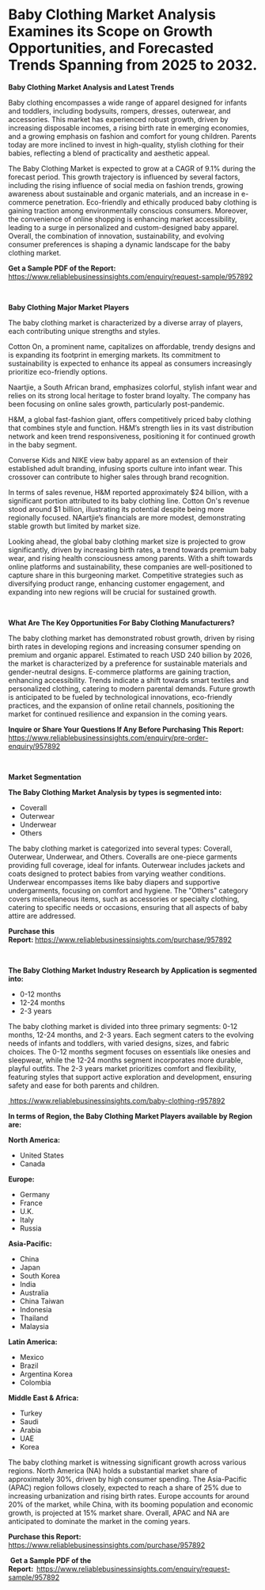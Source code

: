 <p><h1>Baby Clothing Market Analysis Examines its Scope on Growth Opportunities, and Forecasted Trends Spanning from 2025 to 2032.</h1></p><p><strong>Baby Clothing Market Analysis and Latest Trends</strong></p>
<p><p>Baby clothing encompasses a wide range of apparel designed for infants and toddlers, including bodysuits, rompers, dresses, outerwear, and accessories. This market has experienced robust growth, driven by increasing disposable incomes, a rising birth rate in emerging economies, and a growing emphasis on fashion and comfort for young children. Parents today are more inclined to invest in high-quality, stylish clothing for their babies, reflecting a blend of practicality and aesthetic appeal.</p><p>The Baby Clothing Market is expected to grow at a CAGR of 9.1% during the forecast period. This growth trajectory is influenced by several factors, including the rising influence of social media on fashion trends, growing awareness about sustainable and organic materials, and an increase in e-commerce penetration. Eco-friendly and ethically produced baby clothing is gaining traction among environmentally conscious consumers. Moreover, the convenience of online shopping is enhancing market accessibility, leading to a surge in personalized and custom-designed baby apparel. Overall, the combination of innovation, sustainability, and evolving consumer preferences is shaping a dynamic landscape for the baby clothing market.</p></p>
<p><strong>Get a Sample PDF of the Report:&nbsp;</strong> <a href="https://www.reliablebusinessinsights.com/enquiry/request-sample/957892?utm_campaign=1789&utm_medium=2&utm_source=Github&utm_content=ia&utm_term=15042025&utm_id=baby-clothing">https://www.reliablebusinessinsights.com/enquiry/request-sample/957892</a></p>
<p>&nbsp;</p>
<p><strong>Baby Clothing Major Market Players</strong></p>
<p><p>The baby clothing market is characterized by a diverse array of players, each contributing unique strengths and styles. </p><p>Cotton On, a prominent name, capitalizes on affordable, trendy designs and is expanding its footprint in emerging markets. Its commitment to sustainability is expected to enhance its appeal as consumers increasingly prioritize eco-friendly options.</p><p>Naartjie, a South African brand, emphasizes colorful, stylish infant wear and relies on its strong local heritage to foster brand loyalty. The company has been focusing on online sales growth, particularly post-pandemic.</p><p>H&M, a global fast-fashion giant, offers competitively priced baby clothing that combines style and function. H&M’s strength lies in its vast distribution network and keen trend responsiveness, positioning it for continued growth in the baby segment.</p><p>Converse Kids and NIKE view baby apparel as an extension of their established adult branding, infusing sports culture into infant wear. This crossover can contribute to higher sales through brand recognition.</p><p>In terms of sales revenue, H&M reported approximately $24 billion, with a significant portion attributed to its baby clothing line. Cotton On's revenue stood around $1 billion, illustrating its potential despite being more regionally focused. NAartjie’s financials are more modest, demonstrating stable growth but limited by market size.</p><p>Looking ahead, the global baby clothing market size is projected to grow significantly, driven by increasing birth rates, a trend towards premium baby wear, and rising health consciousness among parents. With a shift towards online platforms and sustainability, these companies are well-positioned to capture share in this burgeoning market. Competitive strategies such as diversifying product range, enhancing customer engagement, and expanding into new regions will be crucial for sustained growth.</p></p>
<p>&nbsp;</p>
<p><strong>What Are The Key Opportunities For Baby Clothing Manufacturers?</strong></p>
<p><p>The baby clothing market has demonstrated robust growth, driven by rising birth rates in developing regions and increasing consumer spending on premium and organic apparel. Estimated to reach USD 240 billion by 2026, the market is characterized by a preference for sustainable materials and gender-neutral designs. E-commerce platforms are gaining traction, enhancing accessibility. Trends indicate a shift towards smart textiles and personalized clothing, catering to modern parental demands. Future growth is anticipated to be fueled by technological innovations, eco-friendly practices, and the expansion of online retail channels, positioning the market for continued resilience and expansion in the coming years.</p></p>
<p><strong>Inquire or Share Your Questions If Any Before Purchasing This Report:</strong> <a href="https://www.reliablebusinessinsights.com/enquiry/pre-order-enquiry/957892?utm_campaign=1789&utm_medium=2&utm_source=Github&utm_content=ia&utm_term=15042025&utm_id=baby-clothing">https://www.reliablebusinessinsights.com/enquiry/pre-order-enquiry/957892</a></p>
<p>&nbsp;</p>
<p><strong>Market Segmentation</strong></p>
<p><strong>The Baby Clothing Market Analysis by types is segmented into:</strong></p>
<p><ul><li>Coverall</li><li>Outerwear</li><li>Underwear</li><li>Others</li></ul></p>
<p><p>The baby clothing market is categorized into several types: Coverall, Outerwear, Underwear, and Others. Coveralls are one-piece garments providing full coverage, ideal for infants. Outerwear includes jackets and coats designed to protect babies from varying weather conditions. Underwear encompasses items like baby diapers and supportive undergarments, focusing on comfort and hygiene. The "Others" category covers miscellaneous items, such as accessories or specialty clothing, catering to specific needs or occasions, ensuring that all aspects of baby attire are addressed.</p></p>
<p><strong>Purchase this Report:&nbsp;</strong><a href="https://www.reliablebusinessinsights.com/purchase/957892?utm_campaign=1789&utm_medium=2&utm_source=Github&utm_content=ia&utm_term=15042025&utm_id=baby-clothing">https://www.reliablebusinessinsights.com/purchase/957892</a></p>
<p>&nbsp;</p>
<p><strong>The Baby Clothing Market Industry Research by Application is segmented into:</strong></p>
<p><ul><li>0-12 months</li><li>12-24 months</li><li>2-3 years</li></ul></p>
<p><p>The baby clothing market is divided into three primary segments: 0-12 months, 12-24 months, and 2-3 years. Each segment caters to the evolving needs of infants and toddlers, with varied designs, sizes, and fabric choices. The 0-12 months segment focuses on essentials like onesies and sleepwear, while the 12-24 months segment incorporates more durable, playful outfits. The 2-3 years market prioritizes comfort and flexibility, featuring styles that support active exploration and development, ensuring safety and ease for both parents and children.</p></p>
<p><a href="https://www.reliablebusinessinsights.com/baby-clothing-r957892?utm_campaign=1789&utm_medium=2&utm_source=Github&utm_content=ia&utm_term=15042025&utm_id=baby-clothing">&nbsp;https://www.reliablebusinessinsights.com/baby-clothing-r957892</a></p>
<p><strong>In terms of Region, the Baby Clothing Market Players available by Region are:</strong></p>
<p>
    <p> <strong> North America: </strong>
        <ul>
            <li>United States</li>
            <li>Canada</li>
        </ul>
        </p> 
    <p> <strong> Europe: </strong>
        <ul>
            <li>Germany</li>
            <li>France</li>
            <li>U.K.</li>
            <li>Italy</li>
            <li>Russia</li>
        </ul>
        </p> 
    <p> <strong> Asia-Pacific: </strong>
        <ul>
            <li>China</li>
            <li>Japan</li>
            <li>South Korea</li>
            <li>India</li>
            <li>Australia</li>
            <li>China Taiwan</li>
            <li>Indonesia</li>
            <li>Thailand</li>
            <li>Malaysia</li>
        </ul>
        </p> 
    <p> <strong> Latin America: </strong>
        <ul>
            <li>Mexico</li>
            <li>Brazil</li>
            <li>Argentina Korea</li>
            <li>Colombia</li>
        </ul>
        </p> 
    <p> <strong> Middle East & Africa: </strong>
        <ul>
            <li>Turkey</li>
            <li>Saudi</li>
            <li>Arabia</li>
            <li>UAE</li>
            <li>Korea</li>
        </ul>
    </p>
    </p>
<p><p>The baby clothing market is witnessing significant growth across various regions. North America (NA) holds a substantial market share of approximately 30%, driven by high consumer spending. The Asia-Pacific (APAC) region follows closely, expected to reach a share of 25% due to increasing urbanization and rising birth rates. Europe accounts for around 20% of the market, while China, with its booming population and economic growth, is projected at 15% market share. Overall, APAC and NA are anticipated to dominate the market in the coming years.</p></p>
<p><strong>Purchase this Report: </strong><a href="https://www.reliablebusinessinsights.com/purchase/957892?utm_campaign=1789&utm_medium=2&utm_source=Github&utm_content=ia&utm_term=15042025&utm_id=baby-clothing">https://www.reliablebusinessinsights.com/purchase/957892</a></p>
<p>&nbsp;<strong>Get a Sample PDF of the Report:&nbsp;&nbsp;</strong><a href="https://www.reliablebusinessinsights.com/enquiry/request-sample/957892?utm_campaign=1789&utm_medium=2&utm_source=Github&utm_content=ia&utm_term=15042025&utm_id=baby-clothing">https://www.reliablebusinessinsights.com/enquiry/request-sample/957892</a></p>
<p><strong></strong></p>
<p><p></p><p></p><p></p></p>